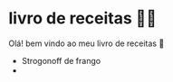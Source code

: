 # livro de receitas :man_cook:

Olá!  bem vindo ao meu livro de receitas :wave:

- Strogonoff de frango
- 

